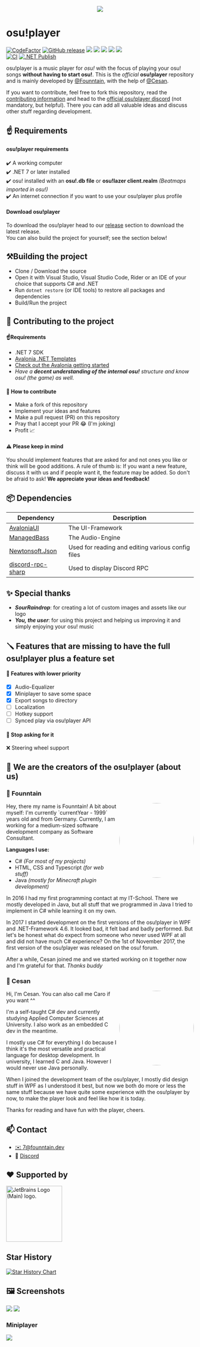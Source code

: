 <p align="center">
    <img src="https://user-images.githubusercontent.com/28785685/208073123-a308effa-033e-4f4f-94d4-3407e8d52165.png"/>
</P>

# osu!player
[![CodeFactor](https://www.codefactor.io/repository/github/Founntain/osuplayer/badge)](https://www.codefactor.io/repository/github/Founntain/osuplayer)
[![GitHub release](https://img.shields.io/github/release-pre/Founntain/osuplayer.svg)](https://github.com/founntain/osuplayer/releases/latest)
![](https://img.shields.io/github/languages/code-size/Founntain/osuplayer)
![](https://img.shields.io/github/repo-size/Founntain/osuplayer)
![](https://img.shields.io/tokei/lines/github/Founntain/osuplayer)
![](https://img.shields.io/github/issues/Founntain/osuplayer?color=red)
![](https://img.shields.io/github/contributors/Founntain/osuplayer?color=blueviolet)  
[![CI](https://github.com/Founntain/osuplayer/actions/workflows/dotnet.yml/badge.svg?branch=master)](https://github.com/Founntain/osuplayer/actions/workflows/dotnet.yml)
[![.NET Publish](https://github.com/Founntain/osuplayer/actions/workflows/dotnet-publish.yml/badge.svg)](https://github.com/Founntain/osuplayer/actions/workflows/dotnet-publish.yml)
 
osu!player is a music player for *osu!* with the focus of playing your osu! songs **without having to start osu!**.
This is the *official* **osu!player** repository and is mainly developed by [@Founntain](https://github.com/Founntain), with the help of [@Cesan](https://github.com/Cesan).  

If you want to contribute, feel free to fork this repository, read the [contributing information](https://github.com/osu-player/osuplayer#-contributing-to-the-project) and head to the [official osu!player discord](https://discord.gg/RJQSc5B) (not mandatory, but helpful). There you can add all valuable ideas and discuss other stuff regarding development.

## ☝️ Requirements

#### osu!player requirements
✔️ A working computer  
✔️ .NET 7 or later installed  
✔️ osu! installed with an **osu!.db file** or **osu!lazer client.realm** *(Beatmaps imported in osu!)*  
✔️ An internet connection if you want to use your osu!player plus profile

#### Download osu!player
To download the osu!player head to our [release](https://github.com/Founntain/osuplayer/releases) section to download the latest release.  
You can also build the project for yourself; see the section below!

## ⚒️Building the project
 - Clone / Download the source
 - Open it with Visual Studio, Visual Studio Code, Rider or an IDE of your choice that supports C# and .NET
 - Run `dotnet restore` (or IDE tools) to restore all packages and dependencies
 - Build/Run the project

## 👋 Contributing to the project
#### ☝️Requirements
 - .NET 7 SDK
 - [Avalonia .NET Templates](https://github.com/AvaloniaUI/avalonia-dotnet-templates)
 - [Check out the Avalonia getting started](https://github.com/AvaloniaUI/Avalonia#-getting-started)
 - *Have a **decent understanding of the internal osu!** structure and know osu! (the game) as well.*

#### 🚀 How to contribute
 - Make a fork of this repository
 - Implement your ideas and features
 - Make a pull request (PR) on this repository
 - Pray that I accept your PR 😂 (I'm joking)
 - Profit 📈

#### ⚠️ Please keep in mind
You should implement features that are asked for and not ones you like or think will be good additions.
A rule of thumb is: If you want a new feature, discuss it with us and if people want it, the feature may be added. So don't be afraid to ask!
**We appreciate your ideas and feedback!**

## 📦 Dependencies
| Dependency                                                        | Description                                       |
|-------------------------------------------------------------------|---------------------------------------------------|
| [AvaloniaUI](https://github.com/AvaloniaUI/Avalonia)              | The UI-Framework                                  |
| [ManagedBass](https://github.com/ManagedBass/ManagedBass)         | The Audio-Engine                                  |
| [Newtonsoft.Json](https://www.newtonsoft.com/json)                | Used for reading and editing various config files |
| [discord-rpc-sharp](https://github.com/Lachee/discord-rpc-csharp) | Used to display Discord RPC                       |

## ✨ Special thanks
- ***SourRaindrop***: for creating a lot of custom images and assets like our logo
- ***You, the user***: for using this project and helping us improving it and simply enjoying your osu! music

## 🪛 Features that are missing to have the full osu!player plus a feature set

#### 🔧 Features with lower priority
- [x] Audio-Equalizer 
- [x] Miniplayer to save some space
- [x] Export songs to directory    
- [ ] Localization 
- [ ] Hotkey support  
- [ ] Synced play via osu!player API  

#### 🎱 Stop asking for it
❌ Steering wheel support

## 🎵 We are the creators of the osu!player (about us)

### 🦊 Founntain

<a href="https://github.com/Founntain">
  <img style="border-radius: 50%;" align="right" width=200 height=200 src="https://gud.founntain.dev/f/G46RnkQMDk.png" />
</a>
Hey, there my name is Founntain!
A bit about myself: I'm currently `currentYear - 1999` years old and from Germany. 
Currently, I am working for a medium-sized software development company as Software Consultant.

**Languages I use:**
+ C# *(For most of my projects)*
+ HTML, CSS and Typescript *(for web stuff)*
+ Java *(mostly for Minecraft plugin development)*

In 2016 I had my first programming contact at my IT-School. There we mostly developed in Java, but all stuff that we programmed in Java I tried to implement in C#
while learning it on my own.  

In 2017 I started development on the first versions of the osu!player in WPF and .NET-Framework 4.6. It looked bad, it felt bad and badly performed.
But let's be honest what do expect from someone who never used WPF at all and did not have much C# experience? 
On the 1st of November 2017, the first version of the osu!player was released on the osu! forum.  

After a while, Cesan joined me and we started working on it together now and I'm grateful for that. *Thanks buddy*

### 🌸 Cesan

<a href="https://github.com/Cesan">
  <img style="border-radius: 50%;" align="right" width=200 height=200 src="https://osuplayer.founntain.dev/user/getProfilePicture?id=8499175c-c7a6-40ae-ae96-bd6d3902c275" />
</a>
Hi, I'm Cesan. You can also call me Caro if you want ^^

I'm a self-taught C# dev and currently studying Applied Computer Sciences at University.
I also work as an embedded C dev in the meantime.

I mostly use C# for everything I do because I think it's the most versatile and practical language for desktop development.
In university, I learned C and Java. However I would never use Java personally.

When I joined the development team of the osu!player, I mostly did design stuff in WPF as I understood it best, but now we both do more or less the same stuff because we have quite some experience with the osu!player by now, to make the player look and feel like how it is today.

Thanks for reading and have fun with the player, cheers.

## 📫 Contact
- [✉️ 7@founntain.dev](mailto:7@founntain.dev)
- 📣 [Discord](https://discord.gg/RJQSc5B)

## ❤️ Supported by
<img width=150 height=150 src="https://resources.jetbrains.com/storage/products/company/brand/logos/jb_beam.png" alt="JetBrains Logo (Main) logo.">

## Star History

[![Star History Chart](https://api.star-history.com/svg?repos=founntain/osuplayer&type=Date)](https://star-history.com/#founntain/osuplayer&Date)

## 🖼️ Screenshots

![](https://gud.founntain.dev/f/O5JQt59ZXE.png)
![](https://gud.founntain.dev/f/m8xBvVc14U.png)  
### Miniplayer  
![](https://gud.founntain.dev/f/TTc7bws1xU.png)
